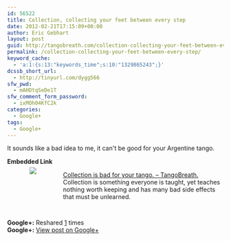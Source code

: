 ```yaml
---
id: 56522
title: Collection, collecting your feet between every step
date: 2012-02-21T17:15:09+00:00
author: Eric Gebhart
layout: post
guid: http://tangobreath.com/collection-collecting-your-feet-between-every-step/
permalink: /collection-collecting-your-feet-between-every-step/
keyword_cache:
  - 'a:1:{s:13:"keywords_time";s:10:"1329865243";}'
dcssb_short_url:
  - http://tinyurl.com/dygg566
sfw_pwd:
  - mAHDtqSeDe1T
sfw_comment_form_password:
  - ixMOh04KfC2k
categories:
  - Google+
tags:
  - Google+
---
```

It sounds like a bad idea to me, it can't be good for your Argentine tango.

<p style='clear:both;'>
  <p style='margin-bottom:5px;'>
    <strong>Embedded Link</strong>
  </p>
  
  <div style='height:120px;width:120px;overflow:hidden;float:left;margin-top:0px;padding-top:0px;margin-right:10px;vertical-align:top;text-align:center;clear:both;'>
    <img style='max-width:none;' src='https://images0-focus-opensocial.googleusercontent.com/gadgets/proxy?container=focus&#038;gadget=a&#038;resize_h=100&#038;url=http%3A%2F%2Ftangobreath.com%2Fwp-content%2Fuploads%2F2012%2F02%2Fmodels-197x300.jpg' border='0' />
  </div>
  
  <p>
    <a href='http://tangobreath.com/thinking-about-collection-is-bad-for-your-tango/'>Collection is bad for your tango. &#8211; TangoBreath.</a><br /> Collection is something everyone is taught, yet teaches nothing worth keeping and has many bad side effects that must be unlearned.
  </p>
  
  <p style='clear:both;'>
    <strong>Google+:</strong> Reshared <a href='https://plus.google.com/113145648275577627533/posts/VaxqeSJaaE4' target='_new'>1</a> times<br /> <strong>Google+:</strong> <a href='https://plus.google.com/113145648275577627533/posts/VaxqeSJaaE4' target='_new'>View post on Google+</a>
  </p>